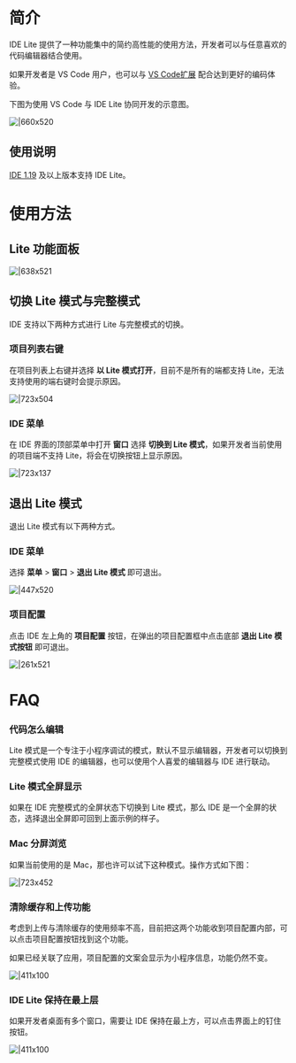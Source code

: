 
# 简介
IDE Lite 提供了一种功能集中的简约高性能的使用方法，开发者可以与任意喜欢的代码编辑器结合使用。

如果开发者是 VS Code 用户，也可以与 [VS Code扩展](https://opendocs.alipay.com/mini/ide/vscode) 配合达到更好的编码体验。

下图为使用 VS Code 与 IDE Lite 协同开发的示意图。 

![|660x520](https://cdn.nlark.com/yuque/0/2021/png/179989/1629801787478-4397f803-d613-4b72-af33-bcfb01e1af90.png#align=left&display=inline&height=520&margin=%5Bobject%20Object%5D&name=lite1.png&originHeight=1091&originWidth=1385&size=539248&status=done&style=none&width=660)

## 使用说明
[IDE 1.19](https://opendocs.alipay.com/mini/ide/1.19) 及以上版本支持 IDE Lite。

# 使用方法

## Lite 功能面板
![|638x521](https://cdn.nlark.com/yuque/0/2021/png/179989/1629801802805-aa6eb9d6-f276-4ab9-9a0d-3aa818b1ce4b.png#align=left&display=inline&height=520&margin=%5Bobject%20Object%5D&name=lite2.png&originHeight=1207&originWidth=1480&size=560636&status=done&style=none&width=638)

## 切换 Lite 模式与完整模式
IDE 支持以下两种方式进行 Lite 与完整模式的切换。

### 项目列表右键
在项目列表上右键并选择 **以 Lite 模式打开**，目前不是所有的端都支持 Lite，无法支持使用的端右键时会提示原因。

![|723x504](https://cdn.nlark.com/yuque/0/2021/png/179989/1629801873698-b3413d43-c167-497a-9331-29c8ebb959cd.png#align=left&display=inline&height=520&margin=%5Bobject%20Object%5D&name=lite3.png&originHeight=1040&originWidth=1492&size=204210&status=done&style=none&width=746)

### IDE 菜单
在 IDE 界面的顶部菜单中打开 **窗口** 选择 **切换到 Lite 模式**，如果开发者当前使用的项目端不支持 Lite，将会在切换按钮上显示原因。

![|723x137](https://cdn.nlark.com/yuque/0/2021/png/179989/1629801902670-ccf44e00-6f1a-448d-9317-423f0b8ae4a7.png#align=left&display=inline&height=140&margin=%5Bobject%20Object%5D&name=lite4.png&originHeight=314&originWidth=1666&size=90441&status=done&style=none&width=743)

## 退出 Lite 模式
退出 Lite 模式有以下两种方式。

### IDE 菜单
选择 **菜单** > **窗口** > **退出 Lite 模式** 即可退出。 

![|447x520](https://cdn.nlark.com/yuque/0/2021/png/179989/1629801914183-43fdd1d2-6aec-4075-92f1-076abe309005.png#align=left&display=inline&height=520&margin=%5Bobject%20Object%5D&name=lite5.png&originHeight=808&originWidth=694&size=81646&status=done&style=none&width=447)

### 项目配置
点击 IDE 左上角的 **项目配置** 按钮，在弹出的项目配置框中点击底部 **退出 Lite 模式按钮** 即可退出。

![|261x521](https://cdn.nlark.com/yuque/0/2021/png/179989/1629801923588-f3315865-f76a-463d-a85f-94aec90832d8.png#align=left&display=inline&height=521&margin=%5Bobject%20Object%5D&name=lite6.png&originHeight=808&originWidth=405&size=51385&status=done&style=none&width=261)

# FAQ

### 代码怎么编辑
Lite 模式是一个专注于小程序调试的模式，默认不显示编辑器，开发者可以切换到完整模式使用 IDE 的编辑器，也可以使用个人喜爱的编辑器与 IDE 进行联动。

### Lite 模式全屏显示
如果在 IDE 完整模式的全屏状态下切换到 Lite 模式，那么 IDE 是一个全屏的状态，选择退出全屏即可回到上面示例的样子。

### Mac 分屏浏览
如果当前使用的是 Mac，那也许可以试下这种模式。操作方式如下图：

![|723x452](https://cdn.nlark.com/yuque/0/2021/gif/179989/1629802072996-6967d884-ff49-4e84-a7cb-7a5cc8e88d14.gif#align=left&display=inline&height=2238&margin=%5Bobject%20Object%5D&name=lite7.gif&originHeight=2238&originWidth=3582&size=9754323&status=done&style=none&width=3582)

### 清除缓存和上传功能
考虑到上传与清除缓存的使用频率不高，目前把这两个功能收到项目配置内部，可以点击项目配置按钮找到这个功能。

如果已经关联了应用，项目配置的文案会显示为小程序信息，功能仍然不变。

![|411x100](https://cdn.nlark.com/yuque/0/2021/png/179989/1629802104951-0a78d02d-1f2a-481b-a001-676b30ddd031.png#align=left&display=inline&height=100&margin=%5Bobject%20Object%5D&name=lite8.png&originHeight=100&originWidth=411&size=19730&status=done&style=none&width=411)

### IDE Lite 保持在最上层
如果开发者桌面有多个窗口，需要让 IDE 保持在最上方，可以点击界面上的钉住按钮。

![|411x100](https://cdn.nlark.com/yuque/0/2021/png/179989/1629802110989-2da2ed60-717c-4c3b-a796-e0d5ac6f4f1c.png#align=left&display=inline&height=100&margin=%5Bobject%20Object%5D&name=lite9.png&originHeight=100&originWidth=411&size=19835&status=done&style=none&width=411)
